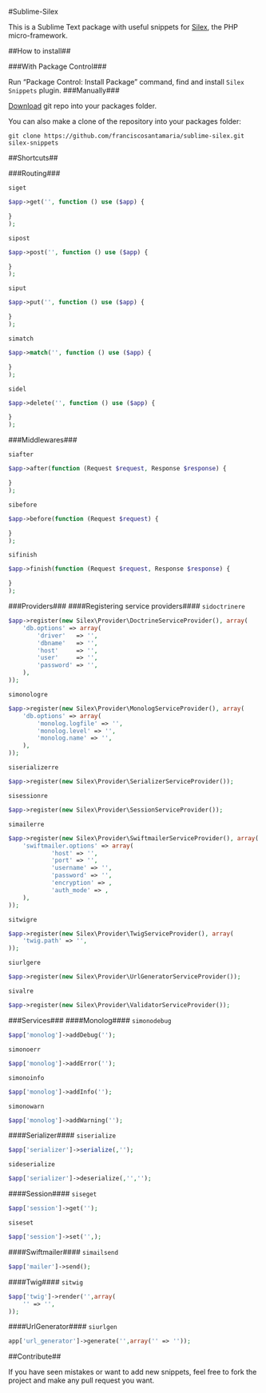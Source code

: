 #Sublime-Silex

This is a Sublime Text package with useful snippets for [Silex](http://silex.sensiolabs.org), the PHP micro-framework.

##How to install##

###With Package Control###

Run “Package Control: Install Package” command, find and install `Silex Snippets` plugin.
###Manually###

[Download](https://github.com/franciscosantamaria/sublime-silex/archive/master.zip) git repo into your packages folder.

You can also make a clone of the repository into your packages folder:

    git clone https://github.com/franciscosantamaria/sublime-silex.git silex-snippets

##Shortcuts##

###Routing###

`siget`

```php
$app->get('', function () use ($app) {

}
);

```

`sipost`

```php
$app->post('', function () use ($app) {

}
);

```

`siput`

```php
$app->put('', function () use ($app) {

}
);

```

`simatch`

```php
$app->match('', function () use ($app) {

}
);

```

`sidel`

```php
$app->delete('', function () use ($app) {

}
);

```

###Middlewares###

`siafter`

```php
$app->after(function (Request $request, Response $response) {

}
);
```

`sibefore`

```php
$app->before(function (Request $request) {

}
);
```

`sifinish`

```php
$app->finish(function (Request $request, Response $response) {

}
);
```
###Providers###
####Registering service providers####
`sidoctrinere`

```php
$app->register(new Silex\Provider\DoctrineServiceProvider(), array(
    'db.options' => array(
        'driver'   => '',
        'dbname'   => '',
        'host'     => '',
        'user'     => '',
        'password' => '',
    ),
));
```

`simonologre`

```php
$app->register(new Silex\Provider\MonologServiceProvider(), array(
    'db.options' => array(
        'monolog.logfile' => '',
        'monolog.level' => '',
        'monolog.name' => '',
    ),
));
```

`siserializerre`

```php
$app->register(new Silex\Provider\SerializerServiceProvider());
```

`sisessionre`

```php
$app->register(new Silex\Provider\SessionServiceProvider());
```

`simailerre`

```php
$app->register(new Silex\Provider\SwiftmailerServiceProvider(), array(
    'swiftmailer.options' => array(
            'host' => '',
            'port' => '',
            'username' => '',
            'password' => '',
            'encryption' => ,
            'auth_mode' => ,
    ),
));
```

`sitwigre`

```php
$app->register(new Silex\Provider\TwigServiceProvider(), array(
    'twig.path' => '',
));
```

`siurlgere`

```php
$app->register(new Silex\Provider\UrlGeneratorServiceProvider());
```

`sivalre`

```php
$app->register(new Silex\Provider\ValidatorServiceProvider());
```

###Services###
####Monolog####
`simonodebug`

```php
$app['monolog']->addDebug('');
```

`simonoerr`

```php
$app['monolog']->addError('');
```

`simonoinfo`

```php
$app['monolog']->addInfo('');
```

`simonowarn`

```php
$app['monolog']->addWarning('');
```

####Serializer####
`siserialize`

```php
$app['serializer']->serialize(,'');
```

`sideserialize`

```php
$app['serializer']->deserialize(,'','');
```

####Session####
`siseget`

```php
$app['session']->get('');
```

`siseset`

```php
$app['session']->set('',);
```

####Swiftmailer####
`simailsend`

```php
$app['mailer']->send();
```

####Twig####
`sitwig`

```php
$app['twig']->render('',array(
    '' => '',
));
```

####UrlGenerator####
`siurlgen`

```php
app['url_generator']->generate('',array('' => ''));
```

##Contribute##

If you have seen mistakes or want to add new snippets, feel free to fork the project and make any pull request you want.
